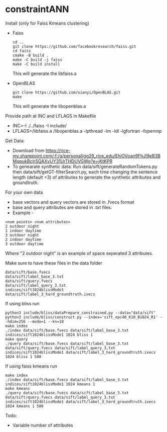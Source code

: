 # constraintANN

Install (only for Faiss Kmeans clustering)
- Faiss
   ```
   cd ..
   git clone https://github.com/facebookresearch/faiss.git
   cd faiss
   cmake -B build .
   make -C build -j faiss
   make -C build install
   ```
   This will generate the libfaiss.a

- OpenBLAS
  ```
  git clone https://github.com/xianyi/OpenBLAS.git
  make
  ```
  This will generate the libopenblas.a
  

Provide path at INC and LFLAGS in Makefile

- INC=-I ./../faiss -I include/
- LFLAGS=<your path>/libfaiss.a <your path>/libopenblas.a -lpthread -lm -ldl -lgfortran -fopenmp


Get Data:
- Download from https://rice-my.sharepoint.com/:f:/g/personal/gg29_rice_edu/EhiOVoan9FhJl9eB3BMqpukBcIrSQAXvUY31UrTHDUVGWg?e=jKtKPR
- To genearate synthetic data: Run data/sift/generateRandomTokens.py then data/sift/getGT-filterSearch.py, each time changing the sentence length (default =3) of attributes to generate the synthetic attributes and groundtruth.
 
For your own data
- base vectors and query vectors are stored in .fvecs format
- base and query attributes are stored in .txt files. 
- Example -
```
<num points> <num attributes>
2 outdoor night
1 indoor daytime
3 outdoor night
2 indoor daytime
3 outdoor daytime
```
 
Where "2 outdoor night" is an example of space seperated 3 attributes.


Make sure to have these files in the data folder
```
data/sift/base.fvecs 
data/sift/label_base_3.txt
data/sift/query.fvecs 
data/sift/label_query_3.txt 
indices/sift1024blissMode1 
data/sift/label_3_hard_groundtruth.ivecs
```


If using bliss run
```
python3 include/bliss/dataPrepare_constrained.py --data="data/sift"
python3 include/bliss/construct.py --index='sift_epc40_K10_B1024_R1' --hdim=256 --mode=1 --kn=10
make index
./index data/sift/base.fvecs data/sift/label_base_3.txt indices/sift1024blissMode1 1024 bliss 1
make query
./query data/sift/base.fvecs data/sift/label_base_3.txt data/sift/query.fvecs data/sift/label_query_3.txt indices/sift1024blissMode1 data/sift/label_3_hard_groundtruth.ivecs 1024 bliss 1 500
```

If using faiss kmeans run
```
make index
./index data/sift/base.fvecs data/sift/label_base_3.txt indices/sift1024blissMode1 1024 kmeans 1
make kmeans
./query data/sift/base.fvecs data/sift/label_base_3.txt data/sift/query.fvecs data/sift/label_query_3.txt indices/sift1024blissMode1 data/sift/label_3_hard_groundtruth.ivecs 1024 kmeans 1 500
```

Todo: 
- Variable number of attributes
